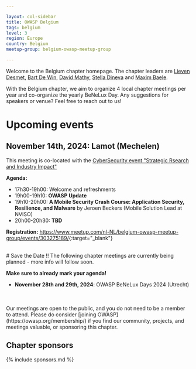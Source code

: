 ```yaml
---

layout: col-sidebar
title: OWASP Belgium
tags: belgium
level: 3
region: Europe
country: Belgium
meetup-group: belgium-owasp-meetup-group

---
```

Welcome to the Belgium chapter homepage. The chapter leaders are
[Lieven Desmet](mailto:lieven.desmet@owasp.org),
[Bart De Win](mailto:bart.dewin@owasp.org),
[David Mathy](mailto:david.mathy@owasp.org),
[Stella Dineva](mailto:stella.dineva@owasp.org) and
[Maxim Baele](mailto:maxim.baele@owasp.org).

With the Belgium chapter, we aim to organize 4 local chapter meetings per year and co-organize the yearly BeNeLux Day. Any suggestions for speakers or venue? Feel free to reach out to us!

# Upcoming events

## November 14th, 2024: Lamot (Mechelen)
This meeting is co-located with the [CyberSecurity event "Strategic Rsearch and Industry Impact"](https://cybersecurity-research.be/event/cybersecurity-strategic-research-and-industry-impact)

**Agenda:**
* 17h30-19h00: Welcome and refreshments
* 19h00-19h10: **OWASP Update**
* 19h10-20h00: **A Mobile Security Crash Course: Application Security, Resilience, and Malware** by Jeroen Beckers (Mobile Solution Lead at NVISO)
* 20h00-20h30: **TBD**

**Registration:** <https://www.meetup.com/nl-NL/belgium-owasp-meetup-group/events/303275189/>{:target="_blank"}


<!--
**More events and info**: [on the 'Chapter Meetings' tab](https://owasp.org/www-chapter-belgium/#div-meetings).
-->

<br/>
# Save the Date !! 
The following chapter meetings are currently being planned - more info will follow soon.

**Make sure to already mark your agenda!**

* **November 28th and 29th, 2024**: OWASP BeNeLux Days 2024 (Utrecht)
<br/>
<br/>
Our meetings are open to the public, and you do not need to be a member to attend. Please do consider [joining OWASP](https://owasp.org/membership/) if you find our community, projects, and meetings valuable, or sponsoring this chapter.


## Chapter sponsors
{% include sponsors.md %}
